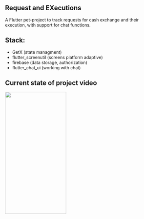 ## Request and EXecutions

A Flutter pet-project to track requests for cash exchange and their execution, with support for chat functions.

## Stack:
  - GetX (state managment)
  - flutter_screenutil (screens platform adaptive)
  - firebase (data storage, authorization)
  - flutter_chat_ui (working with chat)

## Current state of project video
<img align="left" width="200" height="400" src="screenshot.gif">

